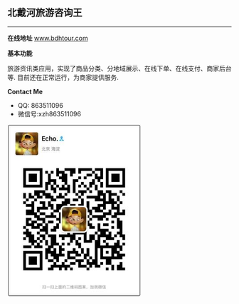 ## 北戴河旅游咨询王


----------

**在线地址**
www.bdhtour.com

**基本功能**

旅游资讯类应用，实现了商品分类、分地域展示、在线下单、在线支付、商家后台等. 目前还在正常运行，为商家提供服务.


 **Contact Me**
 * QQ: 863511096
 * 微信号:xzh863511096
 <img src="https://github.com/echo-bupt/cloudprint/blob/master/wx.jpg" width = "300px" />
  



